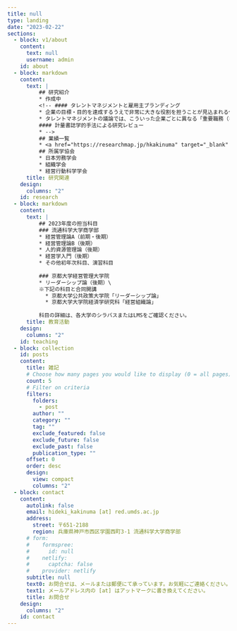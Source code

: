 ```yaml
---
title: null
type: landing
date: "2023-02-22"
sections:
  - block: v1/about
    content:
      text: null
      username: admin
    id: about
  - block: markdown
    content:
      text: |
          ## 研究紹介
          * 作成中
          <!-- #### タレントマネジメントと雇用主ブランディング
          * 企業の目標・目的を達成するうえで非常に大きな役割を担うことが見込まれる仕事は、各社で異なると想定されます。たとえば、同じ「小売業」のなかでも、安価な大量仕入れの実現がカギを握る企業もあれば、顧客のニーズを読み解きながらきめ細やかな接客を行うことがポイントだという企業もあるでしょう。そうであれば、「我が社にとっての重要人物」の要件は、企業ごとに異なっていると考えるべきではないでしょうか。
          * タレントマネジメントの議論では、こういった企業ごとに異なる「重要職務（キーポジション）」に焦点を当てて、戦略的な人事管理のあり方を考えます。つまり、重要職務を現時点で担っている人や、その人の代わりに担いうる人を絶えず確保しておけるような人事管理をどのように実現するのかを考えます。
          #### 計量書誌学的手法による研究レビュー
          * -->
          ## 業績一覧
          * <a href="https://researchmap.jp/hkakinuma" target="_blank" rel="noopener noreferrer">Researchmap（外部サイト）</a>
          ## 所属学協会
          * 日本労務学会
          * 組織学会
          * 経営行動科学学会
      title: 研究関連
    design:
      columns: "2"
    id: research
  - block: markdown
    content:
      text: |
          ## 2023年度の担当科目
          ### 流通科学大学商学部
          * 経営管理論A（前期・後期）
          * 経営管理論B（後期）
          * 人的資源管理論（後期）
          * 経営学入門（後期）
          * その他初年次科目、演習科目
          
          ### 京都大学経営管理大学院
          * リーダーシップ論（後期）\
          ※下記の科目と合同開講
            * 京都大学公共政策大学院「リーダーシップ論」
            * 京都大学大学院経済学研究科「経営組織論」
          
          科目の詳細は、各大学のシラバスまたはLMSをご確認ください。
      title: 教育活動
    design:
      columns: "2"
    id: teaching
  - block: collection
    id: posts
    content:
      title: 雑記
      # Choose how many pages you would like to display (0 = all pages)
      count: 5
      # Filter on criteria
      filters:
        folders:
          - post
        author: ""
        category: ""
        tag: ""
        exclude_featured: false
        exclude_future: false
        exclude_past: false
        publication_type: ""
      offset: 0
      order: desc
      design:
        view: compact
        columns: "2"
  - block: contact
    content:
      autolink: false
      email: hideki_kakinuma [at] red.umds.ac.jp
      address: 
        street: 〒651-2188
        region: 兵庫県神戸市西区学園西町3-1 流通科学大学商学部
      # form:
      #    formspree:
      #      id: null
      #    netlify:
      #      captcha: false
      #    provider: netlify
      subtitle: null
      text0: お問合せは、メールまたは郵便にて承っています。お気軽にご連絡ください。
      text1: メールアドレス内の [at] はアットマークに書き換えてください。
      title: お問合せ
    design:
      columns: "2"
    id: contact
---
```

